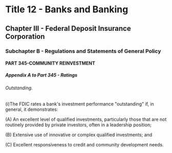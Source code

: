 
# Title 12 - Banks and Banking
## Chapter III - Federal Deposit Insurance Corporation
### Subchapter B - Regulations and Statements of General Policy
#### PART 345-COMMUNITY REINVESTMENT
##### Appendix A to Part 345 - Ratings
###### Outstanding.

(i)The FDIC rates a bank's investment performance "outstanding" if, in general, it demonstrates:

(A) An excellent level of qualified investments, particularly those that are not routinely provided by private investors, often in a leadership position;

(B) Extensive use of innovative or complex qualified investments; and

(C) Excellent responsiveness to credit and community development needs.
